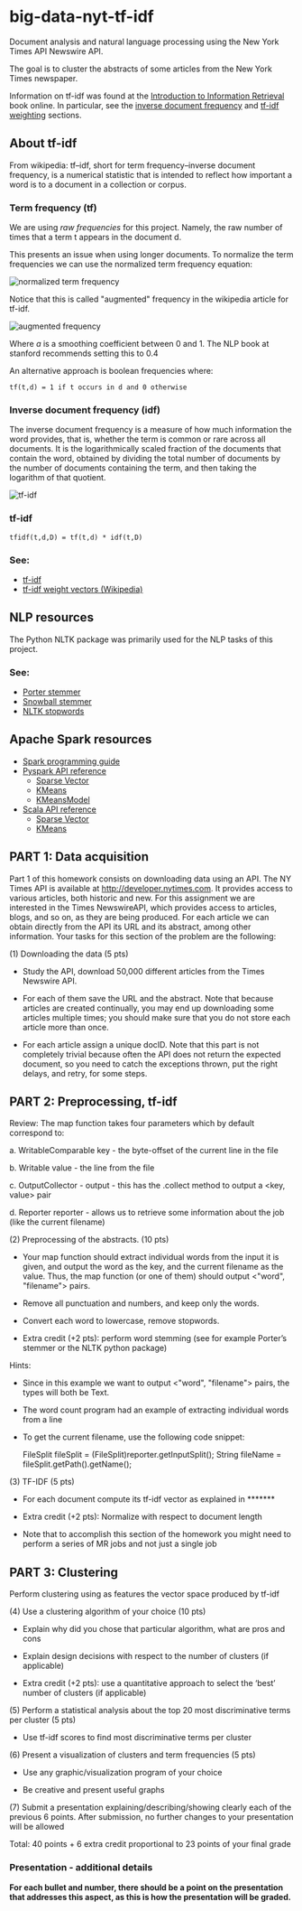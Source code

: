 big-data-nyt-tf-idf
===================

Document analysis and natural language processing using the New York Times API Newswire API.

The goal is to cluster the abstracts of some articles from the New York Times newspaper.

Information on tf-idf was found at the [Introduction to Information Retrieval](http://nlp.stanford.edu/IR-book/html/htmledition/irbook.html) book online. In particular, see the [inverse document frequency](http://nlp.stanford.edu/IR-book/html/htmledition/inverse-document-frequency-1.html) and [tf-idf weighting](http://nlp.stanford.edu/IR-book/html/htmledition/tf-idf-weighting-1.html) sections.

## About tf-idf
From wikipedia: tf–idf, short for term frequency–inverse document frequency, is a numerical statistic that is intended to reflect how important a word is to a document in a collection or corpus.

### Term frequency (tf)

We are using *raw frequencies* for this project. Namely, the raw number of times that a term t appears in the document d.

This presents an issue when using longer documents. To normalize the term frequencies we can use the normalized term frequency equation:

![normalized term frequency](http://nlp.stanford.edu/IR-book/html/htmledition/img454.png)

Notice that this is called "augmented" frequency in the wikipedia article for tf-idf.

![augmented frequency](http://upload.wikimedia.org/math/5/c/c/5cc18acd4dbd9be636047fc2a7a10105.png)

Where *a* is a smoothing coefficient between 0 and 1. The NLP book at stanford recommends setting this to 0.4

An alternative approach is boolean frequencies where:

    tf(t,d) = 1 if t occurs in d and 0 otherwise

### Inverse document frequency (idf)
The inverse document frequency is a measure of how much information the word provides, that is, whether the term is common or rare across all documents. It is the logarithmically scaled fraction of the documents that contain the word, obtained by dividing the total number of documents by the number of documents containing the term, and then taking the logarithm of that quotient.

![tf-idf](http://upload.wikimedia.org/math/b/a/e/bae842b33a4cafc0f22519cf960b052a.png)

### tf-idf

    tfidf(t,d,D) = tf(t,d) * idf(t,D)

### See:
* [tf-idf](http://en.wikipedia.org/wiki/Tf%E2%80%93idf)
* [tf-idf weight vectors (Wikipedia)](http://en.wikipedia.org/wiki/Vector_space_model#Example:_tf-idf_weights)

## NLP resources
The Python NLTK package was primarily used for the NLP tasks of this project.

### See:
* [Porter stemmer](http://www.nltk.org/api/nltk.stem.html#module-nltk.stem.porter)
* [Snowball stemmer](http://www.nltk.org/api/nltk.stem.html#nltk.stem.snowball.SnowballStemmer)
* [NLTK stopwords](http://stackoverflow.com/questions/19130512/stopword-removal-with-nltk)


## Apache Spark resources
* [Spark programming guide](http://spark.apache.org/docs/latest/programming-guide.html)
* [Pyspark API reference](http://spark.apache.org/docs/latest/api/python/)
    * [Sparse Vector](http://spark.apache.org/docs/1.1.0/api/python/pyspark.mllib.linalg.SparseVector-class.html)
    * [KMeans](http://spark.apache.org/docs/1.1.0/api/python/pyspark.mllib.clustering.KMeans-class.html)
    * [KMeansModel](http://spark.apache.org/docs/1.1.0/api/python/pyspark.mllib.clustering.KMeansModel-class.html)
* [Scala API reference](http://spark.apache.org/docs/latest/api/scala/#package)
    * [Sparse Vector](https://spark.apache.org/docs/1.1.0/api/scala/index.html#org.apache.spark.mllib.linalg.SparseVector)
    * [KMeans](https://spark.apache.org/docs/1.1.0/api/scala/index.html#org.apache.spark.mllib.clustering.KMeans)

## PART 1: Data acquisition

Part 1 of this homework consists on downloading data using an API. The NY Times API is available at http://developer.nytimes.com. It provides access to various articles, both historic and new. For this assignment we are interested in the Times NewswireAPI, which provides access to articles, blogs, and so on, as they are being produced. For each article we can obtain directly from the API its URL and its abstract, among other information. Your tasks for this section of the problem are the following:


(1) Downloading the data (5 pts)

- Study the API, download 50,000 different articles from the Times Newswire API.

- For each of them save the URL and the abstract. Note that because articles are created continually, you may end up downloading some articles multiple times; you should make sure that you do not store each article more than once. 

- For each article assign a unique docID. Note that this part is not completely trivial because often the API does not return the expected document, so you need to catch the exceptions thrown, put the right delays, and retry, for some steps.


## PART 2: Preprocessing, tf-idf


Review: The map function takes four parameters which by default correspond to:

a. WritableComparable key - the byte-offset of the current line in the file

b. Writable value - the line from the file

c. OutputCollector - output - this has the .collect method to output a <key, value> pair

d. Reporter reporter - allows us to retrieve some information about the job (like the current filename) 


 (2) Preprocessing of the abstracts. (10 pts)

- Your map function should extract individual words from the input it is given, and output the word as the key, and the current filename as the value. Thus, the map function (or one of them) should output <"word", "filename"> pairs. 

- Remove all punctuation and numbers, and keep only the words. 

- Convert each word to lowercase, remove stopwords.

- Extra credit (+2 pts): perform word stemming (see for example Porter’s stemmer or the NLTK python package)


Hints:

* Since in this example we want to output <"word", "filename"> pairs, the types will both be Text.

* The word count program had an example of extracting individual words from a line

* To get the current filename, use the following code snippet:

    FileSplit fileSplit = (FileSplit)reporter.getInputSplit();
    String fileName = fileSplit.getPath().getName();



(3) TF-IDF (5 pts)

- For each document compute its tf-idf vector as explained in *******

- Extra credit (+2 pts): Normalize with respect to document length

* Note that to accomplish this section of the homework you might need to perform a series of MR jobs and not just a single job


## PART 3: Clustering

Perform clustering using as features the vector space produced by tf-idf

(4) Use a clustering algorithm of your choice (10 pts)

- Explain why did you chose that particular algorithm, what are pros and cons

- Explain design decisions with respect to the number of clusters (if applicable)

- Extra credit (+2 pts): use a quantitative approach to select the ‘best’ number of clusters (if applicable)



(5) Perform a statistical analysis about the top 20 most discriminative terms per cluster (5 pts)

- Use tf-idf scores to find most discriminative terms per cluster



(6) Present a visualization of clusters and term frequencies (5 pts)

- Use any graphic/visualization program of your choice

- Be creative and present useful graphs



(7) Submit a presentation explaining/describing/showing clearly each of the previous 6 points. After submission, no further changes to your presentation will be allowed



Total: 40 points + 6 extra credit proportional to 23 points of your final grade

### Presentation - additional details
**For each bullet and number, there should be a point on the presentation that addresses this aspect, as this is how the presentation will be graded.**
